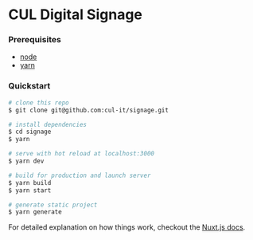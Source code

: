 # CUL Digital Signage

### Prerequisites
* [node](http://nodejs.org)
* [yarn](https://yarnpkg.com)

### Quickstart

``` bash
# clone this repo
$ git clone git@github.com:cul-it/signage.git

# install dependencies
$ cd signage
$ yarn

# serve with hot reload at localhost:3000
$ yarn dev

# build for production and launch server
$ yarn build
$ yarn start

# generate static project
$ yarn generate
```

For detailed explanation on how things work, checkout the [Nuxt.js docs](https://github.com/nuxt/nuxt.js).
